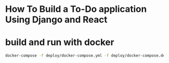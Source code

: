 # How To Build a To-Do application Using Django and React

# build and run with docker
```bash
docker-compose -f deploy/docker-compose.yml -f deploy/docker-compose.dev.yml --project-directory . up --build
```
